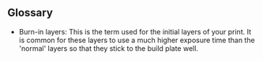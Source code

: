 ## Glossary

* Burn-in layers: This is the term used for the initial layers of your print. It is common for these layers to use a much higher exposure time than the 'normal' layers so that they stick to the build plate well.
